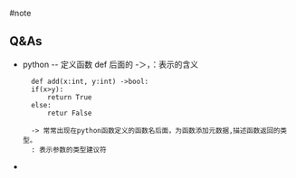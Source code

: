 #note

## Q&As
* python -- 定义函数 def 后面的 -＞，：表示的含义
  ```
    def add(x:int, y:int) ->bool:
	if(x>y):
		return True
	else:
		retur False
    
    -> 常常出现在python函数定义的函数名后面，为函数添加元数据,描述函数返回的类型。
    : 表示参数的类型建议符
  ```
  
* 
  
